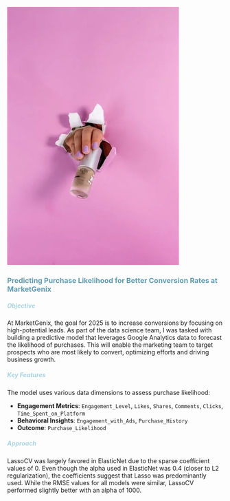 ![Alt](./Images/pexels-photo-27173251.webp)

### <span style="color: rgb(96, 157, 179);">**Predicting Purchase Likelihood for Better Conversion Rates at MarketGenix**</span>

##### **<span style= "color: rgb(171, 211, 226);"> Objective </span>**  
At MarketGenix, the goal for 2025 is to increase conversions by focusing on high-potential leads. As part of the data science team, I was tasked with building a predictive model that leverages Google Analytics data to forecast the likelihood of purchases. This will enable the marketing team to target prospects who are most likely to convert, optimizing efforts and driving business growth.

##### **<span style= "color: rgb(171, 211, 226);"> Key Features </span>**  
The model uses various data dimensions to assess purchase likelihood:  
- **Engagement Metrics**: `Engagement_Level`, `Likes`, `Shares`, `Comments`, `Clicks`, `Time_Spent_on_Platform`  
- **Behavioral Insights**: `Engagement_with_Ads`, `Purchase_History`  
- **Outcome**: `Purchase_Likelihood`

##### **<span style= "color: rgb(171, 211, 226);"> Approach </span>**  
LassoCV was largely favored in ElasticNet due to the sparse coefficient values of 0. Even though the alpha used in ElasticNet was 0.4 (closer to L2 regularization), the coefficients suggest that Lasso was predominantly used. While the RMSE values for all models were similar, LassoCV performed slightly better with an alpha of 1000.
